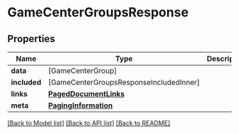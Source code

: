 # GameCenterGroupsResponse

## Properties
Name | Type | Description | Notes
------------ | ------------- | ------------- | -------------
**data** | [GameCenterGroup] |  | 
**included** | [GameCenterGroupsResponseIncludedInner] |  | [optional] 
**links** | [**PagedDocumentLinks**](PagedDocumentLinks.md) |  | 
**meta** | [**PagingInformation**](PagingInformation.md) |  | [optional] 

[[Back to Model list]](../README.md#documentation-for-models) [[Back to API list]](../README.md#documentation-for-api-endpoints) [[Back to README]](../README.md)


